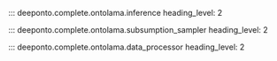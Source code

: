 ::: deeponto.complete.ontolama.inference
    heading_level: 2

::: deeponto.complete.ontolama.subsumption_sampler
    heading_level: 2

::: deeponto.complete.ontolama.data_processor
    heading_level: 2